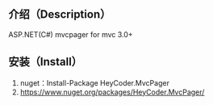 ## 介绍（Description）
ASP.NET(C#) mvcpager for mvc 3.0+

## 安装（Install）

1. nuget：Install-Package HeyCoder.MvcPager
2. https://www.nuget.org/packages/HeyCoder.MvcPager/